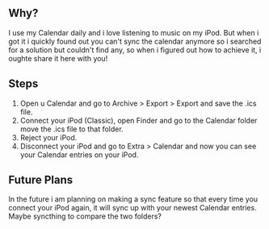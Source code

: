 ## Why?

I use my Calendar daily and i love listening to music on my iPod. But when i got it i quickly found out you can't sync the calendar anymore so i searched for a solution but couldn't find any, so when i figured out how to achieve it, i oughte share it here with you!

## Steps

1. Open u Calendar and go to Archive > Export > Export and save the .ics file.
2. Connect your iPod (Classic), open Finder and go to the Calendar folder
move the .ics file to that folder. 
3. Reject your iPod.
4. Disconnect your iPod and go to Extra > Calendar and now you can see your Calendar entries on your iPod.


## Future Plans

In the future i am planning on making a sync feature so that every time you connect your iPod again, it will sync up with your newest Calendar entries.
Maybe syncthing to compare the two folders?


